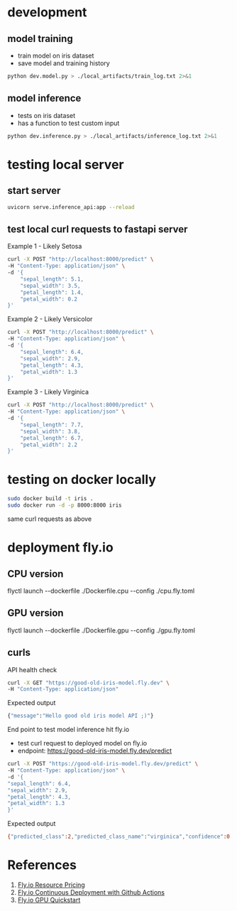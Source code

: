 # development

## model training

- train model on iris dataset
- save model and training history

```bash
python dev.model.py > ./local_artifacts/train_log.txt 2>&1
```

## model inference

- tests on iris dataset
- has a function to test custom input

```bash
python dev.inference.py > ./local_artifacts/inference_log.txt 2>&1
```

# testing local server

## start server

```bash
uvicorn serve.inference_api:app --reload
```

## test local curl requests to fastapi server

Example 1 - Likely Setosa

```bash
curl -X POST "http://localhost:8000/predict" \
-H "Content-Type: application/json" \
-d '{
    "sepal_length": 5.1,
    "sepal_width": 3.5,
    "petal_length": 1.4,
    "petal_width": 0.2
}'
```

Example 2 - Likely Versicolor

```bash
curl -X POST "http://localhost:8000/predict" \
-H "Content-Type: application/json" \
-d '{
    "sepal_length": 6.4,
    "sepal_width": 2.9,
    "petal_length": 4.3,
    "petal_width": 1.3
}'
```

Example 3 - Likely Virginica

```bash
curl -X POST "http://localhost:8000/predict" \
-H "Content-Type: application/json" \
-d '{
    "sepal_length": 7.7,
    "sepal_width": 3.8,
    "petal_length": 6.7,
    "petal_width": 2.2
}'
```

# testing on docker locally

```bash
sudo docker build -t iris .
sudo docker run -d -p 8000:8000 iris
```

same curl requests as above

# deployment fly.io

## CPU version

flyctl launch --dockerfile ./Dockerfile.cpu --config ./cpu.fly.toml

## GPU version

flyctl launch --dockerfile ./Dockerfile.gpu --config ./gpu.fly.toml

## curls

API health check

```bash
curl -X GET "https://good-old-iris-model.fly.dev" \
-H "Content-Type: application/json"
```

Expected output

```bash
{"message":"Hello good old iris model API ;)"}
```

End point to test model inference hit fly.io

- test curl request to deployed model on fly.io
- endpoint: https://good-old-iris-model.fly.dev/predict

```bash
curl -X POST "https://good-old-iris-model.fly.dev/predict" \
-H "Content-Type: application/json" \
-d '{
"sepal_length": 6.4,
"sepal_width": 2.9,
"petal_length": 4.3,
"petal_width": 1.3
}'

```

Expected output

```bash
{"predicted_class":2,"predicted_class_name":"virginica","confidence":0.54,"probabilities":{"setosa":0.1,"versicolor":0.36,"virginica":0.54}}
```

# References

1. [Fly.io Resource Pricing](https://fly.io/docs/about/pricing/#machines)
2. [Fly.io Continuous Deployment with Github Actions](https://fly.io/docs/launch/continuous-deployment-with-github-actions/)
3. [Fly.io GPU Quickstart](https://fly.io/docs/gpus/gpu-quickstart/)
